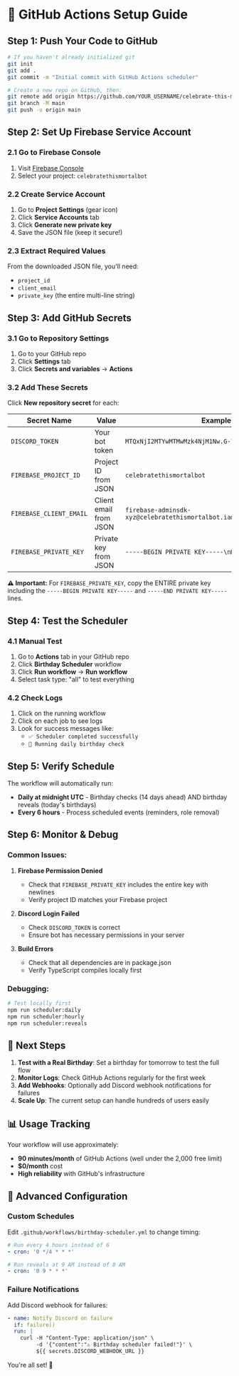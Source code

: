 # 🚀 GitHub Actions Setup Guide

## Step 1: Push Your Code to GitHub

```bash
# If you haven't already initialized git
git init
git add .
git commit -m "Initial commit with GitHub Actions scheduler"

# Create a new repo on GitHub, then:
git remote add origin https://github.com/YOUR_USERNAME/celebrate-this-mortal-discord-bot.git
git branch -M main
git push -u origin main
```

## Step 2: Set Up Firebase Service Account

### 2.1 Go to Firebase Console
1. Visit [Firebase Console](https://console.firebase.google.com/)
2. Select your project: `celebratethismortalbot`

### 2.2 Create Service Account
1. Go to **Project Settings** (gear icon)
2. Click **Service Accounts** tab
3. Click **Generate new private key**
4. Save the JSON file (keep it secure!)

### 2.3 Extract Required Values
From the downloaded JSON file, you'll need:
- `project_id`
- `client_email`
- `private_key` (the entire multi-line string)

## Step 3: Add GitHub Secrets

### 3.1 Go to Repository Settings
1. Go to your GitHub repo
2. Click **Settings** tab
3. Click **Secrets and variables** → **Actions**

### 3.2 Add These Secrets
Click **New repository secret** for each:

| Secret Name | Value | Example |
|-------------|--------|---------|
| `DISCORD_TOKEN` | Your bot token | `MTQxNjI2MTYwMTMwMzk4NjM1Nw.G-7fd0...` |
| `FIREBASE_PROJECT_ID` | Project ID from JSON | `celebratethismortalbot` |
| `FIREBASE_CLIENT_EMAIL` | Client email from JSON | `firebase-adminsdk-xyz@celebratethismortalbot.iam.gserviceaccount.com` |
| `FIREBASE_PRIVATE_KEY` | Private key from JSON | `-----BEGIN PRIVATE KEY-----\nMIIEvQIBA...` |

**⚠️ Important:** For `FIREBASE_PRIVATE_KEY`, copy the ENTIRE private key including the `-----BEGIN PRIVATE KEY-----` and `-----END PRIVATE KEY-----` lines.

## Step 4: Test the Scheduler

### 4.1 Manual Test
1. Go to **Actions** tab in your GitHub repo
2. Click **Birthday Scheduler** workflow
3. Click **Run workflow** → **Run workflow**
4. Select task type: "all" to test everything

### 4.2 Check Logs
1. Click on the running workflow
2. Click on each job to see logs
3. Look for success messages like:
   - `✅ Scheduler completed successfully`
   - `🎂 Running daily birthday check`

## Step 5: Verify Schedule

The workflow will automatically run:
- **Daily at midnight UTC** - Birthday checks (14 days ahead) AND birthday reveals (today's birthdays)
- **Every 6 hours** - Process scheduled events (reminders, role removal)

## Step 6: Monitor & Debug

### Common Issues:
1. **Firebase Permission Denied**
   - Check that `FIREBASE_PRIVATE_KEY` includes the entire key with newlines
   - Verify project ID matches your Firebase project

2. **Discord Login Failed**
   - Check `DISCORD_TOKEN` is correct
   - Ensure bot has necessary permissions in your server

3. **Build Errors**
   - Check that all dependencies are in package.json
   - Verify TypeScript compiles locally first

### Debugging:
```bash
# Test locally first
npm run scheduler:daily
npm run scheduler:hourly
npm run scheduler:reveals
```

## 🎯 Next Steps

1. **Test with a Real Birthday**: Set a birthday for tomorrow to test the full flow
2. **Monitor Logs**: Check GitHub Actions regularly for the first week
3. **Add Webhooks**: Optionally add Discord webhook notifications for failures
4. **Scale Up**: The current setup can handle hundreds of users easily

## 📊 Usage Tracking

Your workflow will use approximately:
- **90 minutes/month** of GitHub Actions (well under the 2,000 free limit)
- **$0/month** cost
- **High reliability** with GitHub's infrastructure

## 🔧 Advanced Configuration

### Custom Schedules
Edit `.github/workflows/birthday-scheduler.yml` to change timing:
```yaml
# Run every 4 hours instead of 6
- cron: '0 */4 * * *'

# Run reveals at 9 AM instead of 8 AM
- cron: '0 9 * * *'
```

### Failure Notifications
Add Discord webhook for failures:
```yaml
- name: Notify Discord on failure
  if: failure()
  run: |
    curl -H "Content-Type: application/json" \
         -d '{"content":"⚠️ Birthday scheduler failed!"}' \
         ${{ secrets.DISCORD_WEBHOOK_URL }}
```

You're all set! 🎉
